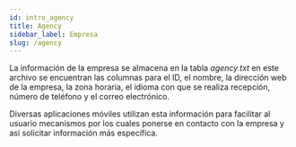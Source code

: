 ```yaml
---
id: intro_agency
title: Agency
sidebar_label: Empresa
slug: /agency
---
```


La información de la empresa se almacena en la tabla _agency.txt_ en este archivo se encuentran las columnas para el ID, el nombre, la dirección web de la empresa, la zona horaria, el idioma con que se realiza recepción, número de teléfono y el correo electrónico.

Diversas aplicaciones móviles utilizan esta información para facilitar al usuario mecanismos por los cuales ponerse en contacto con la empresa y así solicitar información más específica.
